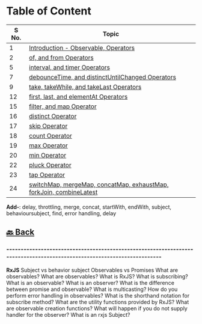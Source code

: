 <h1>Table of Content</h1>

| S No. | Topic                                                                                                                                                                                                                                 |
| ----- | ------------------------------------------------------------------------------------------------------------------------------------------------------------------------------------------------------------------------------------- |
| 1     | <a href="https://github.com/sanjay9616/JavaScript/blob/master/JavaScript-Technologies/RxJS/Introduction-Observable-Operators.md">Introduction - Observable, Operators</a>                                                             |
| 2     | <a href="https://github.com/sanjay9616/JavaScript/blob/master/JavaScript-Technologies/RxJS/of-from-fromEvent.md">of, and from Operators</a>                                                                                           |
| 5     | <a href="https://github.com/sanjay9616/JavaScript/blob/master/JavaScript-Technologies/RxJS/interval-timer.md">interval, and timer Operators</a>                                                                                       |
| 7     | <a href="https://github.com/sanjay9616/JavaScript/blob/master/JavaScript-Technologies/RxJS/debounceTime-distinctUntilChanged.md">debounceTime, and distinctUntilChanged Operators</a>                                                 |
| 9     | <a href="https://github.com/sanjay9616/JavaScript/blob/master/JavaScript-Technologies/RxJS/take-takeWhile-takeLast.md">take, takeWhile, and takeLast Operators</a>                                                                    |
| 12    | <a href="https://github.com/sanjay9616/JavaScript/blob/master/JavaScript-Technologies/RxJS/first-last-elementAt.md">first, last, and elementAt Operators</a>                                                                          |
| 15    | <a href="https://github.com/sanjay9616/JavaScript/blob/master/JavaScript-Technologies/RxJS/filter-Operator.md">filter, and map Operator</a>                                                                                           |
| 16    | <a href="https://github.com/sanjay9616/JavaScript/blob/master/JavaScript-Technologies/RxJS/distinct-Operator.md">distinct Operator</a>                                                                                                |
| 17    | <a href="https://github.com/sanjay9616/JavaScript/blob/master/JavaScript-Technologies/RxJS/skip-Operator.md">skip Operator</a>                                                                                                        |
| 18    | <a href="https://github.com/sanjay9616/JavaScript/blob/master/JavaScript-Technologies/RxJS/count-Operator.md">count Operator</a>                                                                                                      |
| 19    | <a href="https://github.com/sanjay9616/JavaScript/blob/master/JavaScript-Technologies/RxJS/max-Operator.md">max Operator</a>                                                                                                          |
| 20    | <a href="https://github.com/sanjay9616/JavaScript/blob/master/JavaScript-Technologies/RxJS/min-Operator.md">min Operator</a>                                                                                                          |
| 22    | <a href="https://github.com/sanjay9616/JavaScript/blob/master/JavaScript-Technologies/RxJS/pluck-Operator.md">pluck Operator</a>                                                                                                      |
| 23    | <a href="https://github.com/sanjay9616/JavaScript/blob/master/JavaScript-Technologies/RxJS/tap-Operator.md">tap Operator</a>                                                                                                          |
| 24    | <a href="https://github.com/sanjay9616/JavaScript/blob/master/JavaScript-Technologies/RxJS/switchMap-mergeMap-concatMap-exhaustMap-forkJoin-combineLatest.md">switchMap, mergeMap, concatMap, exhaustMap, forkJoin, combineLatest</a> |

**Add-**: delay, throttling, merge, concat, startWith, endWith, subject, behavioursubject, find, error handling, delay

<h2><a href="https://github.com/sanjay9616/JavaScript/blob/master/JavaScript-Technologies/README.md"> 🔙 Back</a></h2>

### ----------------------------------------------------------------------------------------------------------------------- ###
**RxJS**
Subject vs behavior subject
Observables vs Promises
What are observables?
What are observables?
What is RxJS?
What is subscribing?
What is an observable?
What is an observer?
What is the difference between promise and observable?
What is multicasting?
How do you perform error handling in observables?
What is the shorthand notation for subscribe method?
What are the utility functions provided by RxJS?
What are observable creation functions?
What will happen if you do not supply handler for the observer?
What is an rxjs Subject?
